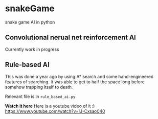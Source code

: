 # snakeGame
snake game AI in python

## Convolutional nerual net reinforcement AI
Currently work in progress

## Rule-based AI
This was done a year ago by using A* search and some hand-engineered features of searching. It was able to get to half the space long before somehow trapping itself to death. 

Relevant file is in `rule_based_ai.py`

**Watch it here**
Here is a youtube video of it :) 
https://www.youtube.com/watch?v=IJ-Cxsao040

